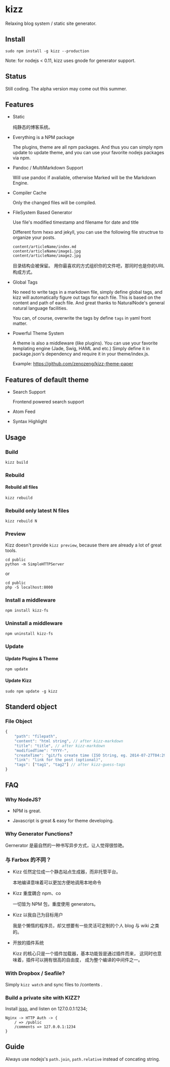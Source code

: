 # kizz

Relaxing blog system / static site generator.

## Install

```
sudo npm install -g kizz --production
```

Note: for nodejs < 0.11, kizz uses gnode for generator support.

## Status

Still coding. The alpha version may come out this summer.

## Features

- Static

    纯静态的博客系统。

- Everything is a NPM package

    The plugins, theme are all npm packages.
    And thus you can simply npm update to update theme,
    and you can use your favorite nodejs packages via npm.

- Pandoc / MultiMarkdown Support

    Will use pandoc if avaliable, otherwise Marked will be the Markdown Engine.
    
- Compiler Cache
    
    Only the changed files will be compiled. 

- FileSystem Based Generator

    Use file's modified timestamp and filename for date and title
    
    Different form hexo and jekyll,
    you can use the following file structrue to organize your posts.

    ```
    content/articleName/index.md
    content/articleName/image1.jpg
    content/articleName/image2.jpg
    ```

    目录结构会被保留。
    用你最喜欢的方式组织你的文件吧，那同时也是你的URL构成方式。

- Global Tags

    No need to write tags in a markdown file,
    simply define global tags,
    and kizz will automatically figure out tags for each file.
    This is based on the content and path of each file.
    And great thanks to NaturalNode's general natural language facilities.

    You can, of course, overwrite the tags by define `tags` in yaml front matter.

- Powerful Theme System

    A theme is also a middleware (like plugins).
    You can use your favorite templating engine (Jade, Swig, HAML and etc.)
    Simply define it in package.json's dependency and require it in your theme/index.js.
    
    Example: https://github.com/zenozeng/kizz-theme-paper

## Features of default theme

- Search Support

    Frontend powered search support

- Atom Feed

- Syntax Highlight

## Usage

### Build

```
kizz build
```

### Rebuild

#### Rebuild all files

```
kizz rebuild
```

### Rebuild only latest N files

```
kizz rebuild N
```

### Preview

Kizz doesn't provide `kizz preview`, 
because there are already a lot of great tools.

```
cd public
python -m SimpleHTTPServer
```

or

```
cd public
php -S localhost:8000
```

### Install a middleware

```
npm install kizz-fs
```

### Uninstall a middleware

```
npm uninstall kizz-fs
```

### Update

#### Update Plugins & Theme

```
npm update
```

#### Update Kizz

```
sudo npm update -g kizz
```

## Standerd object

### File Object

```javascript
{
    "path": "filepath",
    "content": "html string", // after kizz-markdown
    "title": "title", // after kizz-markdown
    "modifiedTime": "YYYY-",
    "createTime": "git/fs create time (ISO String, eg. 2014-07-27T04:29:14.090Z)",
    "link": "link for the post (optional)",
    "tags": ["tag1", "tag2"] // after kizz-guess-tags
}
```

## FAQ

### Why NodeJS?

- NPM is great.

- Javascript is great & easy for theme developing.

### Why Generator Functions?

Gernerator 是最自然的一种书写异步方式，让人觉得很惊艳。

### 与 Farbox 的不同？

- Kizz 任然定位成一个静态站点生成器，而非托管平台。

    本地编译意味着可以更加方便地调用本地命令

- Kizz 重度耦合 npm、co

    一切皆为 NPM 包，重度使用 generators。
    
- Kizz 以我自己为目标用户

    我是个懒惰的程序员，却又想要有一些灵活可定制的个人 blog 与 wiki 之类的。

- 开放的插件系统

    Kizz 的核心只是一个插件加载器，基本功能皆是通过插件而来，
    这同时也意味着，插件可以拥有很高的自由度，
    成为整个编译的中间件之一。

### With Dropbox / Seafile?

Simply `kizz watch` and sync files to /contents .

### Build a private site with KIZZ?

Install [isso](http://posativ.org/isso/), and listen on 127.0.0.1:1234;

```
Nginx -> HTTP Auth -> {
    / => /public
    /comments => 127.0.0.1:1234
}
```

## Guide

Always use nodejs's `path.join`, `path.relative` instead of concating string.
